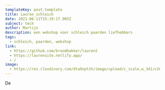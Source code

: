 ```yaml
---
templateKey: post.template
title: Lauren_schleich
date: 2021-06-11T15:19:17.905Z
subject: tech
author: Martijn
description: een webshop voor schleich paarden liefhebbers
tags:
  - schleich, paarden, webshop
link:
  - https://github.com/broodbakker/lauren2
  - https://laurensite.netlify.app/
  - /
image:
  - https://res.cloudinary.com/dta9vptzh/image/upload/c_scale,w_341/v1656945387/martijn_playground/Screenshot_2022-07-04_at_16.34.21.png
---
```

De